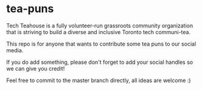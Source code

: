 # tea-puns

Tech Teahouse is a fully volunteer-run grassroots community organization that is striving to build a diverse and inclusive Toronto tech communi-tea. 

This repo is for anyone that wants to contribute some tea puns to our social media.

If you do add something, please don't forget to add your social handles so we can give you credit!

Feel free to commit to the master branch directly, all ideas are welcome :)
